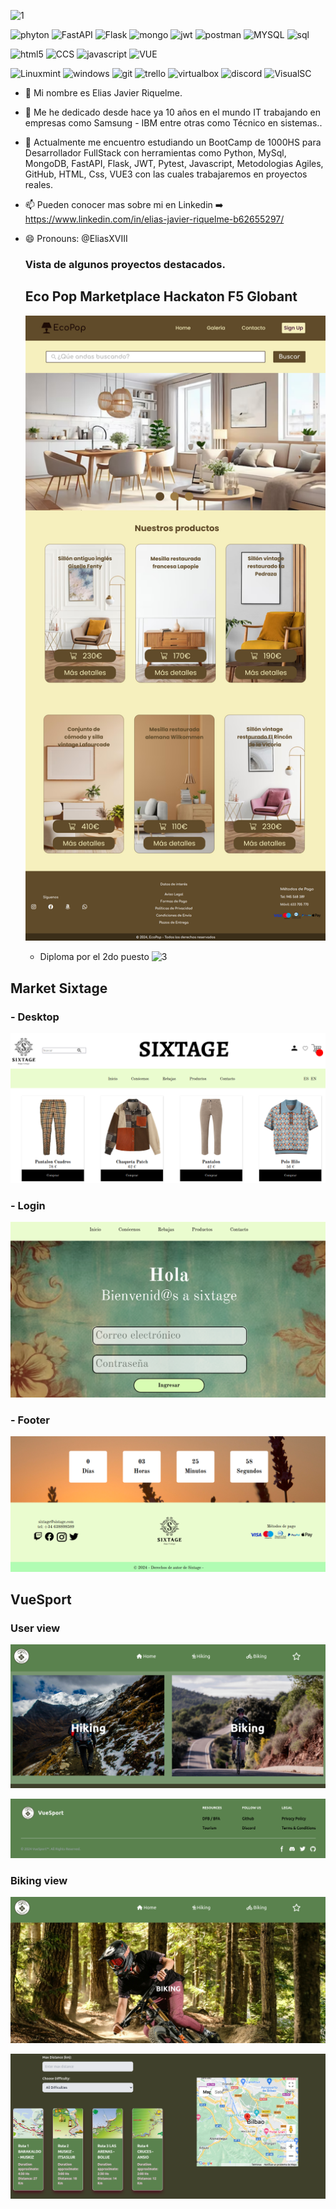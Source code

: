 ![1](https://github.com/EliasXVIII/EliasXVIII/assets/148536726/4a4c9677-ab67-4ddf-a76f-4abd9af3ff3d)

![phyton](https://img.shields.io/badge/Python-FFD43B?style=for-the-badge&logo=python&logoColor=blue) ![FastAPI](https://img.shields.io/badge/fastapi-109989?style=for-the-badge&logo=FASTAPI&logoColor=white) ![Flask](https://img.shields.io/badge/Flask-000000?style=for-the-badge&logo=flask&logoColor=white) ![mongo](https://img.shields.io/badge/MongoDB-4EA94B?style=for-the-badge&logo=mongodb&logoColor=white) ![jwt](https://img.shields.io/badge/JWT-000000?style=for-the-badge&logo=JSON%20web%20tokens&logoColor=white) ![postman](https://img.shields.io/badge/Postman-FF6C37?style=for-the-badge&logo=Postman&logoColor=white) ![MYSQL](https://img.shields.io/badge/MySQL-005C84?style=for-the-badge&logo=mysql&logoColor=white) ![sql](https://img.shields.io/badge/Sqlite-003B57?style=for-the-badge&logo=sqlite&logoColor=white)


![html5](https://img.shields.io/badge/HTML5-E34F26?style=for-the-badge&logo=html5&logoColor=white)  ![CCS](https://img.shields.io/badge/CSS3-1572B6?style=for-the-badge&logo=css3&logoColor=white)  ![javascript](https://img.shields.io/badge/JavaScript-323330?style=for-the-badge&logo=javascript&logoColor=F7DF1E) ![VUE](https://img.shields.io/badge/Vue%20js-35495E?style=for-the-badge&logo=vuedotjs&logoColor=4FC08D) 


![Linuxmint](https://img.shields.io/badge/Linux_Mint-87CF3E?style=for-the-badge&logo=linux-mint&logoColor=white)  ![windows](https://img.shields.io/badge/Windows-0078D6?style=for-the-badge&logo=windows&logoColor=white)   ![git](https://img.shields.io/badge/GitHub-100000?style=for-the-badge&logo=github&logoColor=white)  ![trello](https://img.shields.io/badge/Trello-0052CC?style=for-the-badge&logo=trello&logoColor=white) ![virtualbox](https://img.shields.io/badge/VirtualBox-21416b?style=for-the-badge&logo=VirtualBox&logoColor=white)  ![discord](https://img.shields.io/badge/Discord-5865F2?style=for-the-badge&logo=discord&logoColor=white)  ![VisualSC](https://img.shields.io/badge/Visual_Studio_Code-0078D4?style=for-the-badge&logo=visual%20studio%20code&logoColor=white) 


- 👋 Mi nombre es Elias Javier Riquelme.

- 👀 Me he dedicado desde hace ya 10 años en el mundo IT trabajando en empresas como Samsung - IBM entre otras como Técnico en sistemas..

- 🌱 Actualmente me encuentro estudiando un BootCamp de 1000HS  para Desarrollador FullStack con herramientas como Python, MySql, MongoDB, FastAPI, Flask, JWT, Pytest, Javascript, Metodologias Agiles, GitHub, HTML, Css, VUE3 con las cuales trabajaremos en proyectos reales. 

- 📫 Pueden conocer mas sobre mi en Linkedin :arrow_right: https://www.linkedin.com/in/elias-javier-riquelme-b62655297/

- 😄 Pronouns: @EliasXVIII

  ### Vista de algunos proyectos destacados.

  ## Eco Pop Marketplace Hackaton F5 Globant
  ![2](https://github.com/EliasXVIII/sixtage/blob/main/ImgReadme/Propuesta.png)
   - Diploma por el 2do puesto
  ![3](https://github.com/EliasXVIII/sixtage/blob/main/ImgReadme/El%C3%ADas%20Javier%20Riquelme%20Antongnoli%20-%20Finalista%20-%20Diploma%20HackathonF5%20022024.png)

## Market Sixtage

### - Desktop
![Desktop](https://github.com/EliasXVIII/sixtage/blob/main/ImgReadme/imagen1Sixtage.png)
### - Login
![Login](https://github.com/EliasXVIII/sixtage/blob/main/ImgReadme/login.png)
### - Footer
![Footer](https://github.com/EliasXVIII/sixtage/blob/main/ImgReadme/footer.png)

## VueSport

### User view

<p align="center">
  <img src="https://github.com/EliasXVIII/vueSport/blob/dev/src/assets/Readme-Img/img01.png" alt="VueSport" style="margin: auto;">
</p>
<p align="center">
  <img src="https://github.com/EliasXVIII/vueSport/blob/dev/src/assets/Readme-Img/img02.png" alt="VueSport" style="margin: auto;">
</p>

### Biking view

<p align="center">
  <img src="https://github.com/EliasXVIII/vueSport/blob/dev/src/assets/Readme-Img/img03.png" alt="VueSport" style="margin: auto;">
</p>
<p align="center">
  <img src="https://github.com/EliasXVIII/vueSport/blob/dev/src/assets/Readme-Img/img05.png" alt="VueSport" style="margin: auto;">
</p>


<!---
EliasXVIII/EliasXVIII is a ✨ special ✨ repository because its `README.md` (this file) appears on your GitHub profile.
You can click the Preview link to take a look at your changes.
--->
 

